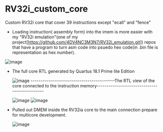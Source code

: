 # RV32i_custom_core
Custom RV32i core that cover 39 instructions except "ecall" and "fence"

- Loading instruction( assembly form) into the imem is more easier with my "RV32i emulation"(one of my project[https://github.com/4DV4NC3M3N7/RV32i_emulation.git]) repos that have a program to turn asm code into psuedo hex code(in .bin file is representation as hex number).

![image](https://user-images.githubusercontent.com/39961019/154810313-4309f141-5f68-4781-9226-6ae52ff8e7f1.png)


- The full core RTL generated by Quartus 18.1 Prime lite Edition


    ![image](https://user-images.githubusercontent.com/39961019/154810394-179a59d9-f0ff-4fe2-b203-423bba2619df.png)
     -------------------------------------------The RTL view of the core connected to the instruction memory-----------------------------------------------
     
    ![image](https://user-images.githubusercontent.com/39961019/154810623-058f4445-1ee3-4727-8f96-65bb142e1590.png)
    ![image](https://user-images.githubusercontent.com/39961019/154810643-5c97de59-d1bc-4d03-bb73-3d24f54b40ef.png)
    
- Pulled out DMEM inside the RV32ia core to the main connection prepare for multicore development.
    
    ![image](https://user-images.githubusercontent.com/39961019/155264078-6ba73eea-057e-4faf-9f1a-0e7400f9d40d.png)



